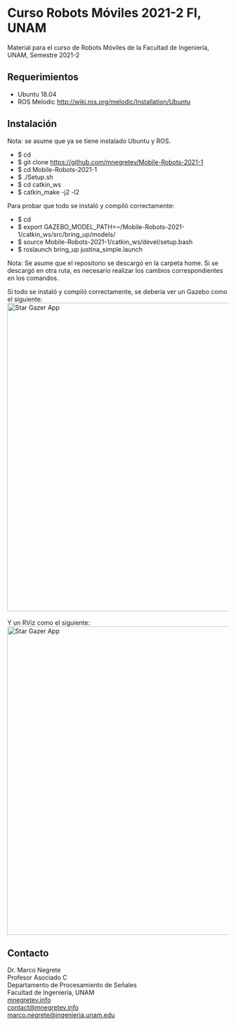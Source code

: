 # Curso Robots Móviles 2021-2 FI, UNAM

Material para el curso de Robots Móviles de la Facultad de Ingeniería, UNAM, Semestre 2021-2

## Requerimientos

* Ubuntu 18.04
* ROS Melodic http://wiki.ros.org/melodic/Installation/Ubuntu

## Instalación

Nota: se asume que ya se tiene instalado Ubuntu y ROS.

* $ cd
* $ git clone https://github.com/mnegretev/Mobile-Robots-2021-1
* $ cd Mobile-Robots-2021-1
* $ ./Setup.sh
* $ cd catkin_ws
* $ catkin_make -j2 -l2

Para probar que todo se instaló y compiló correctamente:

* $ cd 
* $ export GAZEBO_MODEL_PATH=~/Mobile-Robots-2021-1/catkin_ws/src/bring_up/models/
* $ source Mobile-Robots-2021-1/catkin_ws/devel/setup.bash
* $ roslaunch bring_up justina_simple.launch

Nota: Se asume que el repositorio se descargó en la carpeta home. Si se descargó en otra ruta, es necesario realizar los cambios correspondientes en los comandos. 

Si todo se instaló y compiló correctamente, se debería ver un Gazebo como el siguiente:<br>
<img src="https://github.com/mnegretev/Mobile-Robots-2021-1/blob/master/Media/gazebo.png" alt="Star Gazer App" width="700"/>
<br><br>
Y un RViz como el siguiente:<br>
<img src="https://github.com/mnegretev/Mobile-Robots-2021-1/blob/master/Media/rviz.png" alt="Star Gazer App" width="700"/>

## Contacto
Dr. Marco Negrete<br>
Profesor Asociado C<br>
Departamento de Procesamiento de Señales<br>
Facultad de Ingeniería, UNAM <br>
[mnegretev.info](http://mnegretev.info)<br>
contact@mnegretev.info<br>
marco.negrete@ingenieria.unam.edu<br>
